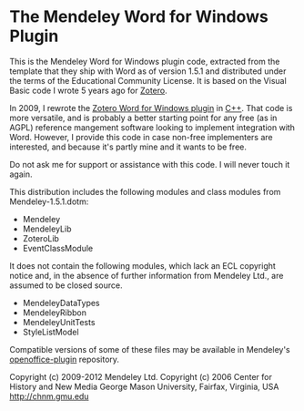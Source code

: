 # The Mendeley Word for Windows Plugin

This is the Mendeley Word for Windows plugin code, extracted from the template that they ship with
Word as of version 1.5.1 and distributed under the terms of the Educational Community License. It is
based on the Visual Basic code I wrote 5 years ago for [Zotero](http://www.zotero.org/).

In 2009, I rewrote
the [Zotero Word for Windows plugin](http://www.zotero.org/support/word_processor_plugin_installation_for_zotero_2.1) in
[C++](https://github.com/zotero/zotero-word-for-windows-integration). That code is more versatile,
and is probably a better starting point for any free (as in AGPL) reference mangement software
looking to implement integration with Word. However, I provide this code in case non-free
implementers are interested, and because it's partly mine and it wants to be free.

Do not ask me for support or assistance with this code. I will never touch it again.

This distribution includes the following modules and class modules from Mendeley-1.5.1.dotm:

* Mendeley
* MendeleyLib
* ZoteroLib
* EventClassModule

It does not contain the following modules, which lack an ECL copyright notice and, in the absence of
further information from Mendeley Ltd., are assumed to be closed source.

* MendeleyDataTypes
* MendeleyRibbon
* MendeleyUnitTests
* StyleListModel

Compatible versions of some of these files may be available in Mendeley's
[openoffice-plugin](https://github.com/Mendeley/openoffice-plugin/tree/master/src) repository.

Copyright (c) 2009-2012 Mendeley Ltd.
Copyright (c) 2006      Center for History and New Media
                        George Mason University, Fairfax, Virginia, USA
                        http://chnm.gmu.edu